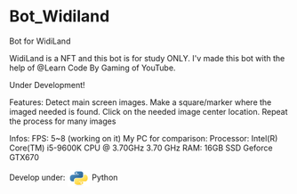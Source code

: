 # Bot_Widiland
Bot for WidiLand

WidiLand is a NFT and this bot is for study ONLY.
I'v made this bot with the help of @Learn Code By Gaming of YouTube.

Under Development!

Features:
  Detect main screen images.
  Make a square/marker where the imaged needed is found.
  Click on the needed image center location.
  Repeat the process for many images
  
  
Infos:
FPS: 5~8 (working on it)
My PC for comparison:
Processor: Intel(R) Core(TM) i5-9600K CPU @ 3.70GHz   3.70 GHz
RAM: 16GB
SSD
Geforce GTX670

Develop under:    <img align="center" height="30" width="40" src="https://raw.githubusercontent.com/devicons/devicon/master/icons/python/python-original.svg"> Python


